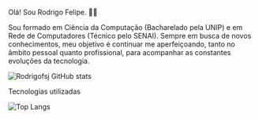 Olá! Sou Rodrigo Felipe. 👋👋

Sou formado em Ciência da Computação (Bacharelado pela UNIP) e em Rede de Computadores (Técnico pelo SENAI). Sempre em busca de novos conhecimentos, meu objetivo é continuar me aperfeiçoando, tanto no âmbito pessoal quanto profissional, para acompanhar as constantes evoluções da tecnologia.

![Rodrigofsj GitHub stats](https://github-readme-stats.vercel.app/api?username=rodrigofsj&show_icons=true&theme=dracula)

Tecnologias utilizadas

![Top Langs](https://github-readme-stats.vercel.app/api/top-langs/?username=rodrigofsj&hide_progress=true)
